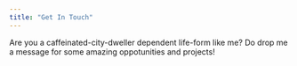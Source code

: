 ```yaml
---
title: "Get In Touch"
---
```


Are you a caffeinated-city-dweller dependent life-form like me? Do drop me a message for some amazing oppotunities and projects!
